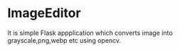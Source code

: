 # ImageEditor
It is simple Flask appplication which converts image into grayscale,png,webp etc using opencv.
